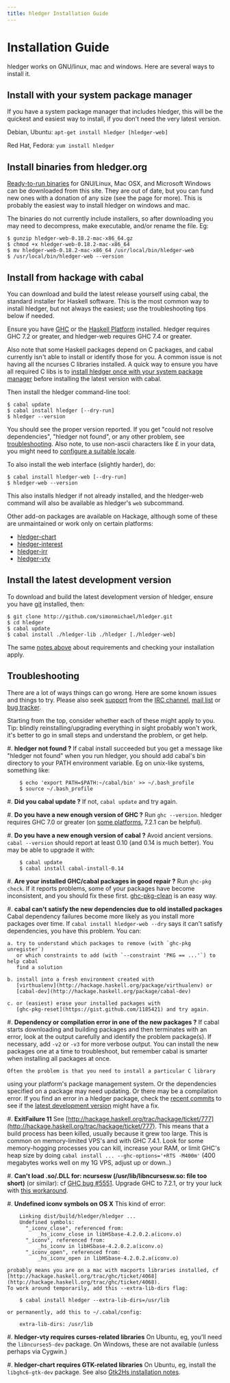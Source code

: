 ```yaml
---
title: hledger Installation Guide
---
```


# Installation Guide

hledger works on GNU/linux, mac and windows.
Here are several ways to install it.

## Install with your system package manager

If you have a system package manager that includes hledger,
this will be the quickest and easiest way to install,
if you don't need the very latest version.

Debian, Ubuntu:    `apt-get install hledger [hledger-web]`

Red Hat, Fedora:    `yum install hledger`


## Install binaries from hledger.org

[Ready-to-run binaries](DOWNLOAD.html) for GNU/Linux, Mac OSX, and Microsoft Windows can be downloaded from this site.
They are out of date, but you can fund new ones with a donation of any size (see the page for more).
This is probably the easiest way to install hledger on windows and mac.

The binaries do not currently include installers, so after downloading
you may need to decompress, make executable, and/or rename the file. Eg:

    $ gunzip hledger-web-0.18.2-mac-x86_64.gz
    $ chmod +x hledger-web-0.18.2-mac-x86_64
    $ mv hledger-web-0.18.2-mac-x86_64 /usr/local/bin/hledger-web
    $ /usr/local/bin/hledger-web --version

## Install from hackage with cabal

You can download and build the latest release yourself using cabal, the standard installer for Haskell software.
This is the most common way to install hledger, but not always the easiest;
use the troubleshooting tips below if needed.

Ensure you have [GHC](http://hackage.haskell.org/ghc/) or
the [Haskell Platform](http://hackage.haskell.org/platform/) installed.
hledger requires GHC 7.2 or greater, and hledger-web requires GHC 7.4 or greater.

Also note that some Haskell packages depend on C packages, and cabal
currently isn't able to install or identify those for you. A common
issue is not having all the ncurses C libraries installed. A quick way
to ensure you have all required C libs is to
[install hledger once with your system package manager](#install-with-your-system-package-manager)
before installing the latest version with cabal.

Then install the hledger command-line tool:

    $ cabal update
    $ cabal install hledger [--dry-run]
    $ hledger --version

You should see the proper version reported.
If you get "could not resolve dependencies", "hledger not found",
or any other problem, see [troubleshooting](#troubleshooting).
Also note, to use non-ascii characters like £ in your data, you might need to [configure a suitable locale](MANUAL.html#locale).

To also install the web interface (slightly harder), do:

    $ cabal install hledger-web [--dry-run]
    $ hledger-web --version

This also installs hledger if not already installed, and the hledger-web command
will also be available as hledger's `web` subcommand.

Other add-on packages are available on Hackage, although some of these are
unmaintained or work only on certain platforms:

- [hledger-chart](http://hackage.haskell.org/package/hledger-chart)
- [hledger-interest](http://hackage.haskell.org/package/hledger-interest)
- [hledger-irr](http://hackage.haskell.org/package/hledger-irr)
- [hledger-vty](http://hackage.haskell.org/package/hledger-vty)

## Install the latest development version

To download and build the latest development version of hledger, ensure you have
[git](http://git-scm.com) installed, then:

    $ git clone http://github.com/simonmichael/hledger.git
    $ cd hledger
    $ cabal update
    $ cabal install ./hledger-lib ./hledger [./hledger-web]

The same [notes above](#install-from-hackage-with-cabal) about requirements and checking your installation apply.

## Troubleshooting

There are a lot of ways things can go wrong. Here are
some known issues and things to try. Please also seek
[support](DEVELOPMENT.html#support) from the
[IRC channel](irc://irc.freenode.net/#ledger),
[mail list](http://hledger.org/list) or
[bug tracker](http://hledger.org/bugs).

Starting from the top, consider whether each of these might apply to
you. Tip: blindly reinstalling/upgrading everything in sight probably
won't work, it's better to go in small steps and understand the problem,
or get help.

#. **hledger not found ?**
  If cabal install succeeded but you get a message like "hledger not found" when you run hledger,
  you should add cabal's bin directory to your PATH environment variable.
  Eg on unix-like systems, something like:

        $ echo 'export PATH=$PATH:~/cabal/bin' >> ~/.bash_profile
        $ source ~/.bash_profile

#. **Did you cabal update ?**
  If not, `cabal update` and try again.

#. **Do you have a new enough version of GHC ?**
  Run `ghc --version`. hledger requires GHC 7.0 or greater
  (on [some platforms](#5551), 7.2.1 can be helpful).

#. **Do you have a new enough version of cabal ?**
  Avoid ancient versions.  `cabal --version` should report at least
  0.10 (and 0.14 is much better). You may be able to upgrade it with:

        $ cabal update
        $ cabal install cabal-install-0.14

#. **Are your installed GHC/cabal packages in good repair ?**
  Run `ghc-pkg check`. If it reports problems, some of your packages have
  become inconsistent, and you should fix these first.
  [ghc-pkg-clean](https://gist.github.com/1185421) is an easy way.

#. <a name="cabaldeps" />**cabal can't satisfy the new dependencies due to old installed packages**
  Cabal dependency failures become more likely as you install more
  packages over time. If `cabal install hledger-web --dry` says it can't
  satisfy dependencies, you have this problem. You can:

    a. try to understand which packages to remove (with `ghc-pkg unregister`)
       or which constraints to add (with `--constraint 'PKG == ...'`) to help cabal
       find a solution

    b. install into a fresh environment created with
       [virthualenv](http://hackage.haskell.org/package/virthualenv) or
       [cabal-dev](http://hackage.haskell.org/package/cabal-dev)

    c. or (easiest) erase your installed packages with
       [ghc-pkg-reset](https://gist.github.com/1185421) and try again.

#. **Dependency or compilation error in one of the new packages ?**
   If cabal starts downloading and building packages and then terminates
   with an error, look at the output carefully and identify the problem
   package(s).  If necessary, add `-v2` or `-v3` for more verbose
   output. You can install the new packages one at a time to troubleshoot,
   but remember cabal is smarter when installing all packages at once.

    Often the problem is that you need to install a particular C library
   using your platform's package management system. Or the dependencies
   specified on a package may need updating. Or there may be a compilation
   error.  If you find an error in a hledger package, check the
   [recent commits](http://github.com/simonmichael/hledger/commits) to
   see if the [latest development version](#installing) might have a fix.

#. **ExitFailure 11**
  See
  [http://hackage.haskell.org/trac/hackage/ticket/777](http://hackage.haskell.org/trac/hackage/ticket/777).
  This means that a build process has been killed, usually because it grew
  too large.  This is common on memory-limited VPS's and with GHC 7.4.1.
  Look for some memory-hogging processes you can kill, increase your RAM,
  or limit GHC's heap size by doing `cabal install ... --ghc-options='+RTS
  -M400m'` (400 megabytes works well on my 1G VPS, adjust up or down..)

#. <a name="5551" />**Can't load .so/.DLL for: ncursesw (/usr/lib/libncursesw.so: file too short)**
  (or similar): cf [GHC bug #5551](http://hackage.haskell.org/trac/ghc/ticket/5551).
  Upgrade GHC to 7.2.1, or try your luck with [this workaround](http://eclipsefp.github.com/faq.html).

#. <a name="iconv" />**Undefined iconv symbols on OS X**
   This kind of error:

        Linking dist/build/hledger/hledger ...
        Undefined symbols:
          "_iconv_close", referenced from:
              _hs_iconv_close in libHSbase-4.2.0.2.a(iconv.o)
          "_iconv", referenced from:
              _hs_iconv in libHSbase-4.2.0.2.a(iconv.o)
          "_iconv_open", referenced from:
              _hs_iconv_open in libHSbase-4.2.0.2.a(iconv.o)

    probably means you are on a mac with macports libraries installed, cf
    [http://hackage.haskell.org/trac/ghc/ticket/4068](http://hackage.haskell.org/trac/ghc/ticket/4068).
    To work around temporarily, add this --extra-lib-dirs flag:

        $ cabal install hledger --extra-lib-dirs=/usr/lib

    or permanently, add this to ~/.cabal/config:

        extra-lib-dirs: /usr/lib

#. **hledger-vty requires curses-related libraries**
  On Ubuntu, eg, you'll need the `libncurses5-dev` package. On Windows,
  these are not available (unless perhaps via Cygwin.)

#. **hledger-chart requires GTK-related libraries**
  On Ubuntu, eg, install the `libghc6-gtk-dev` package. See also [Gtk2Hs installation notes](http://code.haskell.org/gtk2hs/INSTALL).
